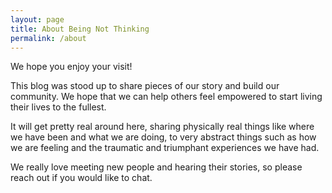 ```yaml
---
layout: page
title: About Being Not Thinking
permalink: /about
---
```


<div class="row justify-content-between">
<div class="col-md-8 pr-5">

<p>We hope you enjoy your visit!</p>
<p>This blog was stood up to share pieces of our story and build our community. We hope that we can help others feel empowered to start living their lives to the fullest. 

It will get pretty real around here, sharing physically real things like where we have been and what we are doing, to very abstract things such as how we are feeling and the traumatic and triumphant experiences we have had. 
</p>

We really love meeting new people and hearing their stories, so please reach out if you would like to chat. 

</div>


</div>
